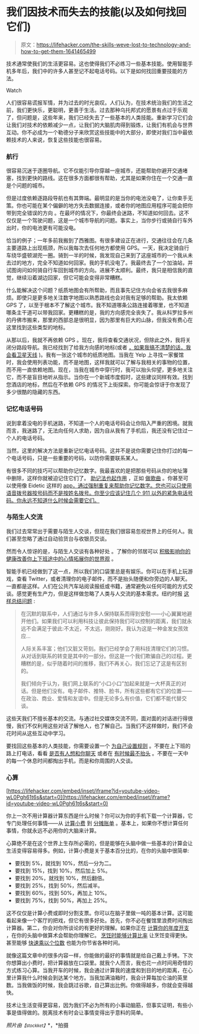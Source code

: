 # 我们因技术而失去的技能(以及如何找回它们)

> 原文：<https://lifehacker.com/the-skills-weve-lost-to-technology-and-how-to-get-them-1641465499>

技术通常使我们的生活更容易。这也使得我们不必练习一些基本技能。使用智能手机多年后，我们中的许多人甚至记不起电话号码。以下是如何找回重要技能的方法。

Watch

人们很容易谎报军情，并为过去的时光哀叹。人们认为，在技术统治我们的生活之前，我们更快乐，更聪明，更善于生活。过去那种乌托邦式的愿景有点过于乐观了，但问题是，这些年来，我们已经失去了一些基本的人类技能。重新学习它们会让我们对技术的依赖减少一点，让我们的大脑肌肉得到锻炼，让我们有机会与世界互动。你不必成为一个勒德分子来欣赏这些技能中的大部分，即使对我们当中最依赖技术的人来说，恢复这些技能也很容易。

### 航行

很容易沉迷于逐圈导航。它不仅能引导你穿越一座城市，还能帮助你避开交通堵塞，找到更快的路线。这在很多方面都很有帮助，尤其是如果你住在一个交通一直是个问题的城市。

但是过度依赖逐路段导航也有其弊端。最明显的是当你的电池没电了，让你束手无策。你也可能在某个偏僻的地方失去数据连接，或者你的地图应用程序可能会把你带到完全错误的方向 。在最坏的情况下，你最终会迷路，不知道如何回去。这不仅仅是一个驾驶问题，这是一个城市导航的问题。事实上，当你步行或骑自行车外出时，你的电池更有可能没电。

恰当的例子；一年多前我搬到了西雅图。有很多建设正在进行，交通往往会在几条主要道路上出现瓶颈，所以我每次去任何地方都使用 GPS。一天，我决定骑自行车绕华盛顿湖兜一圈。骑到一半的时候，我发现自己来到了这座城市的一个我从未去过的地方，完全不知道如何回家。我的手机没电了。我最终去了一个加油站，并试图询问如何骑自行车回到城市的方向。进展不太顺利。最终，我只是相信我的直觉，继续沿着湖边回家，但它可能会变得非常糟糕。

什么能解决这个问题？纸质地图会有所帮助，而且事先记住方向会省去我很多麻烦。即使只是更多地关注数字地图以熟悉路线也会对我有足够的帮助。我太依赖 GPS 了，以至于根本不了解这个城市。我不知道哪条公路连接着哪里，也不知道哪条主干道可以带我回家。更糟糕的是，我的方向感完全丧失了。我从科罗拉多州的丹佛市搬来，那里的西部总是很明显，因为那里有巨大的山脉，但我没有费心在这里找到这些类型的地标。

从那以后，我就不再依赖 GPS 。现在，我将查看交通状况，但除此之外，我将关闭分路段导航。我已经找到了给我方向感的地标(或者 [，如果我搞不清楚的话，我会看卫星天线](https://lifehacker.com/find-your-way-in-a-city-gps-free-by-paying-attention-to-5848756) )。我有一张这个城市的纸质地图。当我在 Yelp 上寻找一家餐馆时，我会使用列表功能，而不是地图，这样我就可以了解与我相关的事物的位置，而不用一直依赖地图。现在，当我在城市中穿行时，我可以抬头仰望，更多地关注它，而不是盲目地听从指示。当你在一个新城市度假时，这些建议同样有效。找到您酒店的地标，然后在不依赖 GPS 的情况下上街探索。你可能会惊讶于你发现了多少很酷的隐藏的东西。

### 记忆电话号码

说到拿着没电的手机迷路，不知道一个人的电话号码会让你陷入严重的困境。就我而言，我迷路了，无法向任何人求助，因为自从我有了手机后，我还没有记住过一个人的电话号码。

当然，这里的解决方法是重新记忆电话号码。这并不是说你需要记住你打过的每一个电话号码，只是一些重要的号码，以防你需要联系某人。

有很多不同的技巧可以帮助你记忆数字。我最喜欢的是把那些号码从你的地址簿 中删除，这样你就被迫记住它们了。 [助记法也起作用](http://lifehacker.com/remember-phone-numbers-and-other-long-strings-of-digits-5883195) ，正如 [做歌曲](http://lifehacker.com/memorize-long-numbers-with-a-sentence-or-a-song-1543808448) 。你甚至可以使用像 Eidetic 这样的 [app，通过强制重复来帮助你记忆数字。您也可以只使用语音拨号器按号码而不是按姓名拨号。你至少应该记住几个 911 以外的紧急电话号码。你永远不知道什么时候会需要它们。](http://lifehacker.com/eidetic-helps-you-remember-anything-through-repetition-1500453188)

### 与陌生人交流

我们过去常常出于需要与陌生人交谈，但现在我们很容易忽视世界上的任何人。我们甚至忽略了通过自动验货台与收银员交谈。

然而令人惊讶的是，与陌生人交谈有各种好处 。了解你的邻居可以 [积极影响你的健康](http://www.theatlantic.com/health/archive/2014/08/social-cohesion-heart-attack-prevention/378694/?single_page=true)[改善你上下班途中的心情](http://www.nytimes.com/2014/04/26/opinion/sunday/hello-stranger.html?_r=0)[拓展你的世界观](https://www.youtube.com/watch?v=os69gEFXUW4) 。

智能手机已经做到了这一点，所以我们的口袋里总是有娱乐。你可以在手机上玩游戏，查看 Twitter，或者清理你的电子邮件，而不是抬头随便和你旁边的人聊天。一直都是这样。人们在公共汽车站阅读报纸或书籍，通常避免以任何可能的方式交谈。感觉更有生产力，但是这样做忽略了人类与人交流的基本需求。纽约时报 [这样总结问题](http://www.nytimes.com/2012/04/22/opinion/sunday/the-flight-from-conversation.html?pagewanted=all) :

> 在沉默的联系中，人们通过与许多人保持联系而得到安慰——小心翼翼地避开他们。如果我们可以利用科技让彼此保持我们可以控制的距离，我们就永远不会满足于彼此:不太近，不太远，刚刚好。我认为这是一种金发女孩效应...
> 
> 人际关系丰富；他们又脏又苛刻。我们已经学会了用科技清理它们的习惯。从对话到联系的转变是其中的一部分。但这是一个我们欺骗自己的过程。更糟糕的是，似乎随着时间的推移，我们不再关心，我们忘记了这是有区别的。
> 
> 我们倾向于认为，我们网上联系的“小口小口”加起来就是一大杯真正的对话。但是他们没有。电子邮件、推特、脸书，所有这些都有它们的位置——在政治、商业、爱情和友谊中。但是无论多么有价值，它们都不能代替交谈。

这些天我们不擅长基本的交流。与通过社交媒体交流不同，面对面的对话进行得很慢，我们不仅利用这些对话了解他人，也了解自己。当我们不这样做时，我们不会花时间从这些互动中学习。

要找回这些基本的人类技能，你需要设置一个 [为自己设置规则](https://lifehacker.com/how-can-i-stop-using-my-phone-all-the-time-and-actually-5898612) 。不要在上下班的路上打电话，看看 [是否有人想和你聊天](http://lifehacker.com/how-can-i-turn-small-talk-into-a-conversation-5913355) 或者在 [有时候最不抬头](http://lifehacker.com/take-some-time-to-look-up-from-your-phone-this-weekend-1587266005) 。不要在一天中的每一个休息时间都掏出手机，而是和你周围的人交谈。

### 心算

 [https://lifehacker.com/embed/inset/iframe?id=youtube-video-wL0Pgh61t6s&start=0](https://lifehacker.com/embed/inset/iframe?id=youtube-video-wL0Pgh61t6s&start=0) 

你上一次不用计算器计算东西是什么时候？你可以为你的手机下载一个计算器，它专门处理任何事情——从 [计算小费](http://lifehacker.com/gratuity-for-ios-is-a-clean-simple-tip-calculator-with-1579965509) 到 [分摊账单](http://lifehacker.com/grouptuity-splits-multi-person-checks-at-restaurants-wi-504933053) 。基本上，如果你不想计算任何事情，你就永远不必用你的大脑来计算。

心算绝不是在这个世界上生存所必需的，但是能够在头脑中做一些基本的计算会让生活变得容易得多。例如，计算小费是关于基本百分比的，在你的头脑中很简单:

*   要找到 5%，就找到 10%，然后一分为二。
*   要找到 15%，找到 10%，然后加上 5%。
*   要找到 20%，就找到 10%，然后翻倍。
*   要找到 25%，找到 50%，然后减半。
*   要找到 60%，找到 50%，再加上 10%。
*   要找到 75%，找到 50%，再加上 25%。

这不仅仅是计算小费或即时分割支票。你可以在脑子里做一吨的基本计算。这可能看起来像一个客厅的把戏，但它有很多好处。首先，你不必在餐馆里浪费时间掏出计算器。第二，你会对你所谈论的有更好的理解。如果你正在 [计算你的年度开支](http://lifehacker.com/use-quick-mental-math-to-estimate-the-annual-expense-of-5508050) ，在你的头脑中做算术会帮助你理解它。 [烹饪时能够计算比率](http://lifehacker.com/how-to-free-yourself-from-recipes-with-a-few-golden-coo-1450617561) 让烹饪变得更快。甚至能够 [快速乘以个位数](http://lifehacker.com/quickly-multiply-single-digit-numbers-with-your-hands-5942037) 也能为你节省各种时间。

就像这篇文章中的很多内容一样，你能做的最好的事情就是给自己戴上手铐。下次你想算出小费时，把计算器放在口袋里。就我个人而言，我也花一点时间用奇怪的方式练习心算。当我开车的时候，我会通过计算我的速度和到目的地的距离，在心里计算我什么时候会到达某个地方。当我加满油箱时，我会计算每加仑油的英里数。当我做饭的时候，我会跳过谷歌，自己算出比例。你做得越多，你就会变得越快。

技术让生活变得更容易，因为我们不必为所有的小事动脑筋，但事实证明，有些小事是值得做的。脱离技术有时会让事情变得出乎意料的简单。

*照片由*<small>*【stockket】*</small>*，*拍摄